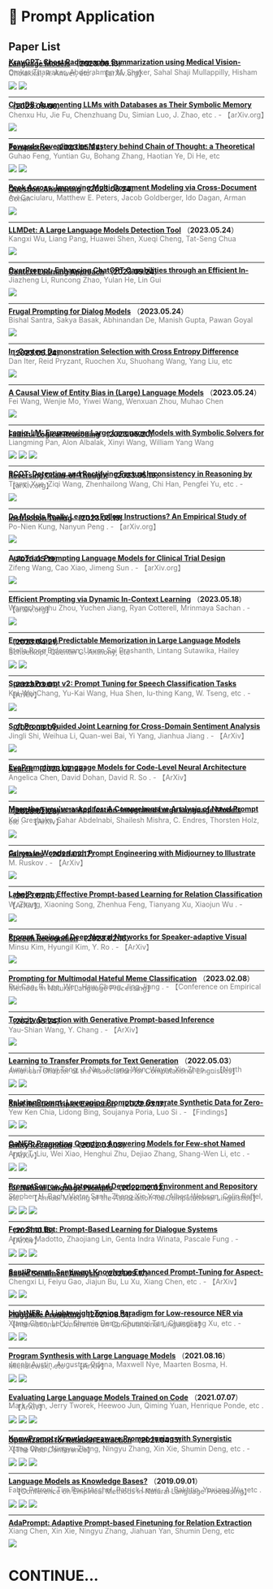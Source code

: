 # 📄 Prompt Application

## Paper List

<div style="line-height:0.2em;">


[**XrayGPT: Chest Radiographs Summarization using Medical Vision-Language Models**](https://doi.org/10.48550/arXiv.2306.07971) （**2023.06.13**）

<font color="gray">Omkar Thawakar, Abdelrahman M. Shaker, Sahal Shaji Mullappilly, Hisham Cholakkal, R. Anwer, etc .  - 【arXiv.org】</font>

![](https://img.shields.io/badge/Citations-2-green)  [![](https://img.shields.io/badge/Github%20Stars-232-blue)](https://github.com/mbzuai-oryx/xraygpt)

---

[**ChatDB: Augmenting LLMs with Databases as Their Symbolic Memory**](https://doi.org/10.48550/arXiv.2306.03901) （**2023.06.06**）

<font color="gray">Chenxu Hu, Jie Fu, Chenzhuang Du, Simian Luo, J. Zhao, etc .  - 【arXiv.org】</font>

![](https://img.shields.io/badge/Citations-0-green)

---

[**Towards Revealing the Mystery behind Chain of Thought: a Theoretical Perspective**](https://arxiv.org/abs/2305.15408) （**2023.05.24**）

<font color="gray">Guhao Feng, Yuntian Gu, Bohang Zhang, Haotian Ye, Di He, etc </font>

![](https://img.shields.io/badge/Citations-0-green)  ![](https://img.shields.io/badge/Mendeley%20Readers-2-red)

---

[**Peek Across: Improving Multi-Document Modeling via Cross-Document Question-Answering**](https://arxiv.org/abs/2305.15387) （**2023.05.24**）

<font color="gray">Avi Caciularu, Matthew E. Peters, Jacob Goldberger, Ido Dagan, Arman Cohan </font>

![](https://img.shields.io/badge/Citations-0-green)

---

[**LLMDet: A Large Language Models Detection Tool**](https://arxiv.org/abs/2305.15004) （**2023.05.24**）

<font color="gray">Kangxi Wu, Liang Pang, Huawei Shen, Xueqi Cheng, Tat-Seng Chua </font>

![](https://img.shields.io/badge/Citations-0-green)

---

[**OverPrompt: Enhancing ChatGPT Capabilities through an Efficient In-Context Learning Approach**](https://arxiv.org/abs/2305.14973) （**2023.05.24**）

<font color="gray">Jiazheng Li, Runcong Zhao, Yulan He, Lin Gui </font>

![](https://img.shields.io/badge/Citations-0-green)

---

[**Frugal Prompting for Dialog Models**](https://arxiv.org/abs/2305.14919) （**2023.05.24**）

<font color="gray">Bishal Santra, Sakya Basak, Abhinandan De, Manish Gupta, Pawan Goyal </font>

![](https://img.shields.io/badge/Citations-0-green)

---

[**In-Context Demonstration Selection with Cross Entropy Difference**](https://arxiv.org/abs/2305.14726) （**2023.05.24**）

<font color="gray">Dan Iter, Reid Pryzant, Ruochen Xu, Shuohang Wang, Yang Liu, etc </font>

![](https://img.shields.io/badge/Citations-0-green)

---

[**A Causal View of Entity Bias in (Large) Language Models**](https://arxiv.org/abs/2305.14695) （**2023.05.24**）

<font color="gray">Fei Wang, Wenjie Mo, Yiwei Wang, Wenxuan Zhou, Muhao Chen </font>

![](https://img.shields.io/badge/Citations-0-green)

---

[**Logic-LM: Empowering Large Language Models with Symbolic Solvers for Faithful Logical Reasoning**](https://arxiv.org/abs/2305.12295) （**2023.05.20**）

<font color="gray">Liangming Pan, Alon Albalak, Xinyi Wang, William Yang Wang </font>

![](https://img.shields.io/badge/Citations-0-green)  ![](https://img.shields.io/badge/Mendeley%20Readers-5-red)  [![](https://img.shields.io/badge/Github%20Stars-23-blue)](https://github.com/teacherpeterpan/logic-llm)

---

[**RCOT: Detecting and Rectifying Factual Inconsistency in Reasoning by Reversing Chain-of-Thought**](https://doi.org/10.48550/arXiv.2305.11499) （**2023.05.19**）

<font color="gray">Tianci Xue, Ziqi Wang, Zhenhailong Wang, Chi Han, Pengfei Yu, etc .  - 【arXiv.org】</font>

![](https://img.shields.io/badge/Citations-0-green)

---

[**Do Models Really Learn to Follow Instructions? An Empirical Study of Instruction Tuning**](https://doi.org/10.48550/arXiv.2305.11383) （**2023.05.19**）

<font color="gray">Po-Nien Kung, Nanyun Peng .  - 【arXiv.org】</font>

![](https://img.shields.io/badge/Citations-0-green)

---

[**AutoTrial: Prompting Language Models for Clinical Trial Design**](https://doi.org/10.48550/arXiv.2305.11366) （**2023.05.19**）

<font color="gray">Zifeng Wang, Cao Xiao, Jimeng Sun .  - 【arXiv.org】</font>

![](https://img.shields.io/badge/Citations-0-green)

---

[**Efficient Prompting via Dynamic In-Context Learning**](https://doi.org/10.48550/arXiv.2305.11170) （**2023.05.18**）

<font color="gray">Wangchunshu Zhou, Yuchen Jiang, Ryan Cotterell, Mrinmaya Sachan .  - 【arXiv.org】</font>

![](https://img.shields.io/badge/Citations-0-green)

---

[**Emergent and Predictable Memorization in Large Language Models**](https://arxiv.org/abs/2304.11158) （**2023.04.21**）

<font color="gray">Stella Rose Biderman, Usvsn Sai Prashanth, Lintang Sutawika, Hailey Schoelkopf, Quentin G. Anthony, etc </font>

![](https://img.shields.io/badge/Citations-0-green)  ![](https://img.shields.io/badge/Mendeley%20Readers-14-red)

---

[**SpeechPrompt v2: Prompt Tuning for Speech Classification Tasks**](https://doi.org/10.48550/arXiv.2303.00733) （**2023.03.01**）

<font color="gray">Kai-Wei Chang, Yu-Kai Wang, Hua Shen, Iu-thing Kang, W. Tseng, etc .  - 【ArXiv】</font>

![](https://img.shields.io/badge/Citations-0-green)

---

[**Soft Prompt Guided Joint Learning for Cross-Domain Sentiment Analysis**](https://doi.org/10.48550/arXiv.2303.00815) （**2023.03.01**）

<font color="gray">Jingli Shi, Weihua Li, Quan-wei Bai, Yi Yang, Jianhua Jiang .  - 【ArXiv】</font>

![](https://img.shields.io/badge/Citations-0-green)

---

[**EvoPrompting: Language Models for Code-Level Neural Architecture Search**](https://doi.org/10.48550/arXiv.2302.14838) （**2023.02.28**）

<font color="gray">Angelica Chen, David Dohan, David R. So .  - 【ArXiv】</font>

![](https://img.shields.io/badge/Citations-0-green)

---

[**More than you've asked for: A Comprehensive Analysis of Novel Prompt Injection Threats to Application-Integrated Large Language Models**](https://doi.org/10.48550/arXiv.2302.12173) （**2023.02.23**）

<font color="gray">Kai Greshake, Sahar Abdelnabi, Shailesh Mishra, C. Endres, Thorsten Holz, etc .  - 【ArXiv】</font>

![](https://img.shields.io/badge/Citations-0-green)

---

[**Grimm in Wonderland: Prompt Engineering with Midjourney to Illustrate Fairytales**](https://doi.org/10.48550/arXiv.2302.08961) （**2023.02.17**）

<font color="gray">M. Ruskov .  - 【ArXiv】</font>

![](https://img.shields.io/badge/Citations-0-green)

---

[**LabelPrompt: Effective Prompt-based Learning for Relation Classification**](https://doi.org/10.48550/arXiv.2302.08068) （**2023.02.16**）

<font color="gray">W. Zhang, Xiaoning Song, Zhenhua Feng, Tianyang Xu, Xiaojun Wu .  - 【ArXiv】</font>

![](https://img.shields.io/badge/Citations-0-green)

---

[**Prompt Tuning of Deep Neural Networks for Speaker-adaptive Visual Speech Recognition**](https://doi.org/10.48550/arXiv.2302.08102) （**2023.02.16**）

<font color="gray">Minsu Kim, Hyungil Kim, Y. Ro .  - 【ArXiv】</font>

![](https://img.shields.io/badge/Citations-0-green)

---

[**Prompting for Multimodal Hateful Meme Classification**](https://doi.org/10.48550/arXiv.2302.04156) （**2023.02.08**）

<font color="gray">Rui Cao, R. Lee, Wen-Haw Chong, Jing Jiang .  - 【Conference on Empirical Methods in Natural Language Processing】</font>

![](https://img.shields.io/badge/Citations-1-green)

---

[**Toxicity Detection with Generative Prompt-based Inference**](https://doi.org/10.48550/arXiv.2205.12390) （**2022.05.24**）

<font color="gray">Yau-Shian Wang, Y. Chang .  - 【ArXiv】</font>

![](https://img.shields.io/badge/Citations-2-green)

---

[**Learning to Transfer Prompts for Text Generation**](https://doi.org/10.48550/arXiv.2205.01543) （**2022.05.03**）

<font color="gray">Junyi Li, Tianyi Tang, J. Nie, Ji-rong Wen, Wayne Xin Zhao .  - 【North American Chapter of the Association for Computational Linguistics】</font>

![](https://img.shields.io/badge/Citations-11-green)  [![](https://img.shields.io/badge/Github%20Stars-19-blue)](https://github.com/rucaibox/transfer-prompts-for-text-generation)

---

[**RelationPrompt: Leveraging Prompts to Generate Synthetic Data for Zero-Shot Relation Triplet Extraction**](https://doi.org/10.48550/arXiv.2203.09101) （**2022.03.17**）

<font color="gray">Yew Ken Chia, Lidong Bing, Soujanya Poria, Luo Si .  - 【Findings】</font>

![](https://img.shields.io/badge/Citations-15-green)  [![](https://img.shields.io/badge/Github%20Stars-98-blue)](https://github.com/declare-lab/relationprompt)

---

[**QaNER: Prompting Question Answering Models for Few-shot Named Entity Recognition**](https://doi.org/10.48550/arXiv.2203.01543) （**2022.03.03**）

<font color="gray">Andy T. Liu, Wei Xiao, Henghui Zhu, Dejiao Zhang, Shang-Wen Li, etc .  - 【ArXiv】</font>

![](https://img.shields.io/badge/Citations-4-green)  [![](https://img.shields.io/badge/Github%20Stars-58-blue)](https://github.com/dayyass/QaNER)

---

[**PromptSource: An Integrated Development Environment and Repository for Natural Language Prompts**](https://doi.org/10.18653/v1/2022.acl-demo.9) （**2022.02.02**）

<font color="gray">Stephen H. Bach, Victor Sanh, Zheng Xin Yong, Albert Webson, Colin Raffel, etc .  - 【Annual Meeting of the Association for Computational Linguistics】</font>

![](https://img.shields.io/badge/Citations-54-green)  ![](https://img.shields.io/badge/Mendeley%20Readers-95-red)  [![](https://img.shields.io/badge/Github%20Stars-1.8k-blue)](https://github.com/bigscience-workshop/promptsource)

---

[**Few-Shot Bot: Prompt-Based Learning for Dialogue Systems**](https://arxiv.org/abs/2110.08118) （**2021.10.15**）

<font color="gray">Andrea Madotto, Zhaojiang Lin, Genta Indra Winata, Pascale Fung .  - 【ArXiv】</font>

![](https://img.shields.io/badge/Citations-24-green)  ![](https://img.shields.io/badge/Mendeley%20Readers-67-red)  [![](https://img.shields.io/badge/Github%20Stars-664-blue)](https://github.com/tunib-ai/parallelformers)

---

[**SentiPrompt: Sentiment Knowledge Enhanced Prompt-Tuning for Aspect-Based Sentiment Analysis**](https://arxiv.org/abs/2109.08306) （**2021.09.17**）

<font color="gray">Chengxi Li, Feiyu Gao, Jiajun Bu, Lu Xu, Xiang Chen, etc .  - 【ArXiv】</font>

![](https://img.shields.io/badge/Citations-20-green)  ![](https://img.shields.io/badge/Mendeley%20Readers-59-red)

---

[**LightNER: A Lightweight Tuning Paradigm for Low-resource NER via Pluggable Prompting**](https://arxiv.org/abs/2109.00720) （**2021.08.31**）

<font color="gray">Xiang Chen, Lei Li, Shumin Deng, Chuanqi Tan, Changliang Xu, etc .  - 【International Conference on Computational Linguistics】</font>

![](https://img.shields.io/badge/Citations-9-green)  ![](https://img.shields.io/badge/Mendeley%20Readers-30-red)

---

[**Program Synthesis with Large Language Models**](https://arxiv.org/abs/2108.07732) （**2021.08.16**）

<font color="gray">Jacob Austin, Augustus Odena, Maxwell Nye, Maarten Bosma, H. Michalewski, etc .  - 【ArXiv】</font>

![](https://img.shields.io/badge/Citations-175-green)  ![](https://img.shields.io/badge/Mendeley%20Readers-171-red)

---

[**Evaluating Large Language Models Trained on Code**](https://arxiv.org/abs/2107.03374) （**2021.07.07**）

<font color="gray">Mark Chen, Jerry Tworek, Heewoo Jun, Qiming Yuan, Henrique Ponde, etc .  - 【ArXiv】</font>

![](https://img.shields.io/badge/Citations-612-green)  ![](https://img.shields.io/badge/Mendeley%20Readers-673-red)  [![](https://img.shields.io/badge/Github%20Stars-770-blue)](https://github.com/openai/human-eval)

---

[**KnowPrompt: Knowledge-aware Prompt-tuning with Synergistic Optimization for Relation Extraction**](https://doi.org/10.1145/3485447.3511998) （**2021.04.15**）

<font color="gray">Xiang Chen, Ningyu Zhang, Ningyu Zhang, Xin Xie, Shumin Deng, etc .  - 【The Web Conference】</font>

![](https://img.shields.io/badge/Citations-86-green)  ![](https://img.shields.io/badge/Mendeley%20Readers-179-red)  [![](https://img.shields.io/badge/Github%20Stars-164-blue)](https://github.com/zjunlp/KnowPrompt)

---

[**Language Models as Knowledge Bases?**](https://doi.org/10.18653/v1/D19-1250) （**2019.09.01**）

<font color="gray">Fabio Petroni, Tim Rocktäschel, Patrick Lewis, A. Bakhtin, Yuxiang Wu, etc .  - 【Conference on Empirical Methods in Natural Language Processing】</font>

![](https://img.shields.io/badge/Citations-1038-green)  ![](https://img.shields.io/badge/Mendeley%20Readers-1.2k-red)  [![](https://img.shields.io/badge/Github%20Stars-1.1k-blue)](https://github.com/facebookresearch/LAMA)

---

[**AdaPrompt: Adaptive Prompt-based Finetuning for Relation Extraction**](https://api.semanticscholar.org/2404aecd866cfa15fee6ada095667980a63c4172) 

<font color="gray">Xiang Chen, Xin Xie, Ningyu Zhang, Jiahuan Yan, Shumin Deng, etc </font>

![](https://img.shields.io/badge/Citations-31-green)


</div>

# CONTINUE...